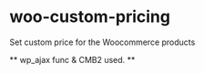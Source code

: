 # woo-custom-pricing
Set custom price for the Woocommerce products

** wp_ajax func & CMB2 used. **
